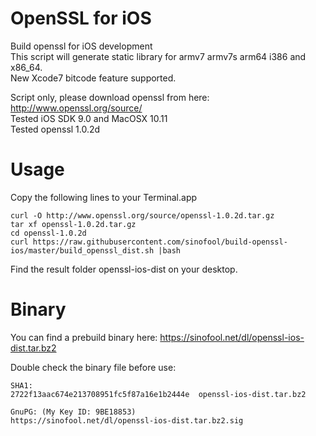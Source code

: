 OpenSSL for iOS
=================
Build openssl for iOS development  
This script will generate static library for armv7 armv7s arm64 i386 and x86_64.  
New Xcode7 bitcode feature supported.

Script only, please download openssl from here: http://www.openssl.org/source/  
Tested iOS SDK 9.0 and MacOSX 10.11  
Tested openssl 1.0.2d


Usage
=================
Copy the following lines to your Terminal.app
```
curl -O http://www.openssl.org/source/openssl-1.0.2d.tar.gz
tar xf openssl-1.0.2d.tar.gz
cd openssl-1.0.2d
curl https://raw.githubusercontent.com/sinofool/build-openssl-ios/master/build_openssl_dist.sh |bash
```
Find the result folder openssl-ios-dist on your desktop.


Binary
=================
You can find a prebuild binary here: https://sinofool.net/dl/openssl-ios-dist.tar.bz2

Double check the binary file before use:
```
SHA1:
2722f13aac674e213708951fc5f87a16e1b2444e  openssl-ios-dist.tar.bz2

GnuPG: (My Key ID: 9BE18853)
https://sinofool.net/dl/openssl-ios-dist.tar.bz2.sig
```
